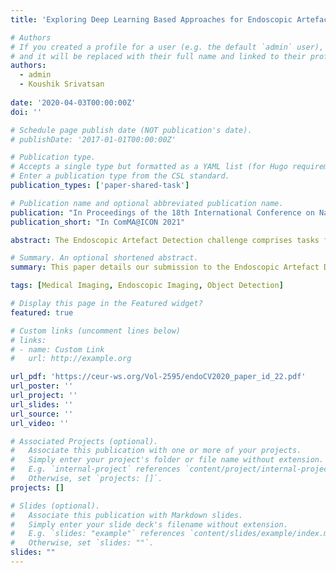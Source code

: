 ```yaml
---
title: 'Exploring Deep Learning Based Approaches for Endoscopic Artefact Detection and Segmentation'

# Authors
# If you created a profile for a user (e.g. the default `admin` user), write the username (folder name) here
# and it will be replaced with their full name and linked to their profile.
authors:
  - admin
  - Koushik Srivatsan
  
date: '2020-04-03T00:00:00Z'
doi: ''

# Schedule page publish date (NOT publication's date).
# publishDate: '2017-01-01T00:00:00Z'

# Publication type.
# Accepts a single type but formatted as a YAML list (for Hugo requirements).
# Enter a publication type from the CSL standard.
publication_types: ['paper-shared-task']

# Publication name and optional abbreviated publication name.
publication: "In Proceedings of the 18th International Conference on Natural Language Processing: Shared Task on Multilingual Gender Biased and Communal Language Identification"
publication_short: "In ComMA@ICON 2021"

abstract: The Endoscopic Artefact Detection challenge comprises tasks for detection and segmentation of artefacts found in endoscopic imaging, with a specific task for evaluating the generalization capacity of detection algorithms on external data. For the detection of artefacts, we train RetinaNet and FasterRCNN models. To segment artefacts from the endoscopic images, we train a Deeplab v3 model and a U-Net model and also implement post-processing techniques such as the usage of an EAST text detector for detection of text artefacts and pixel-wise voting ensemble after applying test time augmentation. We observe that the RetinaNet model with a ResNet101 feature extractor is the best performing model across all object detection tasks, while the U-Net performs best in the segmentation tasks. We also implement a model agnostic object tracking pipeline utilizing image correlation-based trackers to reduce the inference time of object detection models. We believe that this pipeline can enable real-time analysis of endoscopic images in systems with processing constraints.

# Summary. An optional shortened abstract.
summary: This paper details our submission to the Endoscopic Artefact Detection challenge held as part of EndoCV at ISBI 2020. We experiment with various deep-learning based solutions for artefact detection and segmentation.

tags: [Medical Imaging, Endoscopic Imaging, Object Detection]

# Display this page in the Featured widget?
featured: true

# Custom links (uncomment lines below)
# links:
# - name: Custom Link
#   url: http://example.org

url_pdf: 'https://ceur-ws.org/Vol-2595/endoCV2020_paper_id_22.pdf'
url_poster: ''
url_project: ''
url_slides: ''
url_source: ''
url_video: ''

# Associated Projects (optional).
#   Associate this publication with one or more of your projects.
#   Simply enter your project's folder or file name without extension.
#   E.g. `internal-project` references `content/project/internal-project/index.md`.
#   Otherwise, set `projects: []`.
projects: []

# Slides (optional).
#   Associate this publication with Markdown slides.
#   Simply enter your slide deck's filename without extension.
#   E.g. `slides: "example"` references `content/slides/example/index.md`.
#   Otherwise, set `slides: ""`.
slides: ""
---
```

